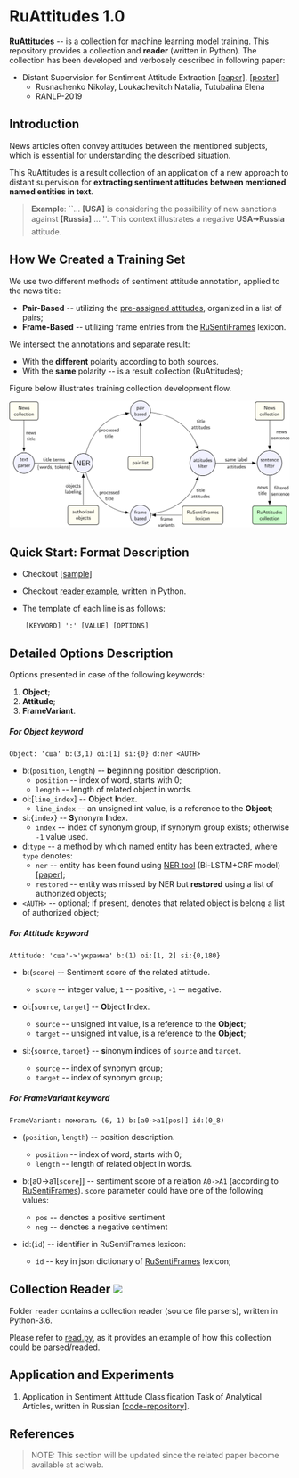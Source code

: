 # RuAttitudes 1.0

**RuAttitudes** -- is a collection for machine learning model training. 
This repository provides a collection and **reader** (written in Python).
The collection has been developed and verbosely described in following paper:

* Distant Supervision for Sentiment Attitude Extraction
[[paper]](),
[[poster]](docs/ranlp_2019_poster_portrait.pdf)
    * Rusnachenko Nikolay, Loukachevitch Natalia, Tutubalina Elena
    * RANLP-2019
    
## Introduction

News articles often convey attitudes between the mentioned subjects, which is essential for understanding the described situation. 

This RuAttitudes is a result collection of an application of a new approach to distant supervision for **extracting sentiment attitudes 
between mentioned named entities in text**.

>**Example**: ``... **[USA]** is considering the possibility of new sanctions against 
    **[Russia]** ... ''. This context illustrates a negative **USA🠆Russia** attitude.
## How We Created a Training Set

We use two different methods of sentiment attitude annotation, applied to the news title: 
* **Pair-Based** -- utilizing the [pre-assigned attitudes](https://github.com/nicolay-r/RuSentRel), 
organized in a list of pairs;
* **Frame-Based** -- utilizing frame entries from the 
[RuSentiFrames](https://github.com/nicolay-r/RuSentiFrames) 
lexicon.

We intersect the annotations and separate result: 
* With the **different** polarity according to both sources.
* With the **same** polarity -- is a result collection (RuAttitudes);

Figure below illustrates training collection development flow.

![](images/flow.png)

## Quick Start: Format Description

* Checkout [[sample]](sample.txt)

* Checkout [reader example](read.py), written in Python.

* The template of each line is as follows:

```
    [KEYWORD] ':' [VALUE] [OPTIONS]
```
    
## Detailed Options Description

Options presented in case of the following keywords:
1. **Object**;
2. **Attitude**; 
3. **FrameVariant**.

##### For **Object** keyword

```
Object: 'сша' b:(3,1) oi:[1] si:{0} d:ner <AUTH>
```

* b:(```position```, ```length```) -- **b**eginning position description.
    * ```position``` -- index of word, starts with 0;
    * ```length``` -- length of related object in words.
* oi:[```line_index```] -- **O**bject **I**ndex.
    * ```line_index``` -- an unsigned int value, is a reference to the **Object**;
* si:{```index```} -- **S**ynonym **I**ndex.
    * ```index``` -- index of synonym group, if synonym group exists; otherwise ```-1``` value used.
* d:```type``` -- a method by which named entity has been extracted, 
where ```type``` denotes:
    * ```ner``` -- entity has been found using 
    [NER tool](https://github.com/nicolay-r/ner-flask-wrapper) 
    (Bi-LSTM+CRF model) 
    [[paper]](https://arxiv.org/pdf/1603.01360.pdf);
    * ```restored``` -- entity was missed by NER but **restored** using a list of authorized objects;
* ```<AUTH>``` -- optional; if present, denotes that related object is belong a list of authorized object; 

##### For **Attitude** keyword

```
Attitude: 'сша'->'украина' b:(1) oi:[1, 2] si:{0,180}
```

* b:(```score```) -- Sentiment score of the related atittude.
    * ```score``` -- integer value; ```1``` -- positive, ```-1``` -- negative.

* oi:[```source```, ```target```] -- **O**bject **I**ndex. 
    * ```source``` -- unsigned int value, is a reference to the **Object**;
    * ```target``` -- unsigned int value, is a reference to the **Object**;
    
* si:{```source```, ```target```} -- **s**inonym **i**ndices of ```source``` and ```target```.
    * ```source``` -- index of synonym group;
    * ```target``` -- index of synonym group;
    
##### For **FrameVariant** keyword

```
FrameVariant: помогать (6, 1) b:[a0->a1[pos]] id:(0_8)
```

* (```position```, ```length```) -- position description.
    * ```position``` -- index of word, starts with 0;
    * ```length``` -- length of related object in words.

* b:[a0->a1[```score```]] -- sentiment score of a relation ```A0->A1``` 
(according to [RuSentiFrames](https://github.com/nicolay-r/RuSentiFrames)).
```score``` parameter could have one of the following values:
    * ```pos``` -- denotes a positive sentiment
    * ```neg``` -- denotes a negative sentiment
    
* id:(``id``) -- identifier in RuSentiFrames lexicon:
    * ``id`` -- key in json dictionary of [RuSentiFrames](https://github.com/nicolay-r/RuSentiFrames) lexicon;
    
## Collection Reader ![](https://img.shields.io/badge/Python-3.6-brightgreen.svg)

Folder `reader` contains a collection reader (source file parsers), written in Python-3.6.

Please refer to [read.py](read.py), as it provides an example of how this collection could be parsed/readed. 

## Application and Experiments

1. Application in Sentiment Attitude Classification Task of Analytical Articles, written in Russian
[[code-repository]](https://github.com/nicolay-r/attitudes-extraction-ds).

## References

> NOTE: This section will be updated since the related paper become available at aclweb.
